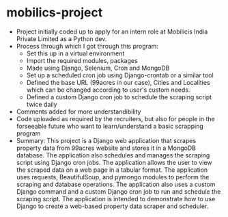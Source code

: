 # mobilics-project

- Project initially coded up to apply for an intern role at Mobilicis India Private Limited as a Python dev.
- Process through which I got through this program:
  - Set this up in a virtual environment
  - Import the required modules, packages
  - Made using Django, Selenium, Cron and MongoDB
  - Set up a scheduled cron job using Django-crontab or a similar tool
  - Defined the base URL (99acres in our case), Cities and Localities which can be changed according to user's custom needs.
  - Defined a custom Django cron job to schedule the scraping script twice daily
- Comments added for more understandibility
- Code uploaded as required by the recruiters, but also for people in the forseeable future who want to learn/understand a basic scrapping program
- Summary: This project is a Django web application that scrapes property data from 99acres website and stores it in a MongoDB database. The application also schedules and manages the scraping script using Django cron jobs. The application allows the user to view the scraped data on a web page in a tabular format. The application uses requests, BeautifulSoup, and pymongo modules to perform the scraping and database operations. The application also uses a custom Django command and a custom Django cron job to run and schedule the scraping script. The application is intended to demonstrate how to use Django to create a web-based property data scraper and scheduler.
